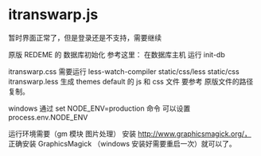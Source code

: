 # itranswarp.js
 
 暂时界面正常了，但是登录还是不支持，需要继续

 原版 REDEME 的 数据库初始化 参考这里：
	在数据库主机 运行 init-db

itranswarp.css  需要运行 less-watch-compiler static/css/less static/css itranswarp.less  生成 
themes default 的 js 和 css  文件 要参考 原版文件的路径复制。


windows  通过  set NODE_ENV=production  命令 可以设置 process.env.NODE_ENV


运行环境需要（gm 模块 图片处理） 安装 http://www.graphicsmagick.org/，  正确安装 GraphicsMagick （windows 安装好需要重启一次）就可以了。


